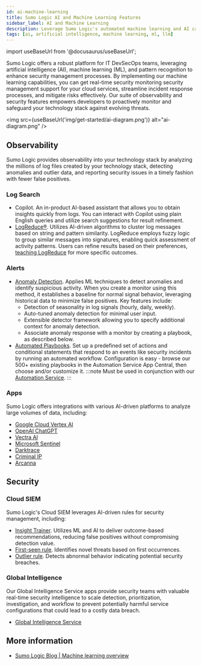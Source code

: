 ```yaml
---
id: ai-machine-learning
title: Sumo Logic AI and Machine Learning Features
sidebar_label: AI and Machine Learning
description: Leverage Sumo Logic's automated machine learning and AI capabilities (mention features here) to (business value).
tags: [ai, artificial intelligence, machine learning, ml, llm]
---
```


import useBaseUrl from '@docusaurus/useBaseUrl';

Sumo Logic offers a robust platform for IT DevSecOps teams, leveraging artificial intelligence (AI), machine learning (ML), and pattern recognition to enhance security management processes. By implementing our machine learning capabilities, you can get real-time security monitoring security management support for your cloud services, streamline incident response processes, and mitigate risks effectively. Our suite of observability and security features empowers developers to proactively monitor and safeguard your technology stack against evolving threats.

<!--Today's machine learning software applications are becoming increasingly sophisticated in their approach, along with the ways they can be integrated with other functionalities. Machine learning is also frequently seen as a value-added feature for software products across industry verticals, including finance, healthcare and IT. IT security professionals are increasingly relying on machine learning applications to facilitate real-time security monitoring of increasingly large and disparate IT infrastructure networks.

The implementation of machine learning technology to support the security management of cloud services can reduce manual workloads for your team and streamline your incident response process. Sumo Logic uses machine learning and pattern recognition to analyze the millions of log files created by your technology stack, detect anomalies and outlier data, and report security issues in a timely fashion with fewer false positives.-->

<img src={useBaseUrl('img/get-started/ai-diagram.png')} alt="ai-diagram.png" />

## Observability

Sumo Logic provides observability into your technology stack by analyzing the millions of log files created by your technology stack, detecting anomalies and outlier data, and reporting security issues in a timely fashion with fewer false positives.


### Log Search

* Copilot. An in-product AI-based assistant that allows you to obtain insights quickly from logs. You can interact with Copilot using plain English queries and utilize search suggestions for result refinement.
* [LogReduce&reg;](/docs/search/logreduce). Utilizes AI-driven algorithms to cluster log messages based on string and pattern similarity. LogReduce employs fuzzy logic to group similar messages into signatures, enabling quick assessment of activity patterns. Users can refine results based on their preferences, [teaching LogReduce](influence-the-logreduce-outcome.md) for more specific outcomes.


### Alerts

* [Anomaly Detection](/docs/alerts/monitors/create-monitor/#select-monitor-type-and-detection-method). Applies ML techniques to detect anomalies and identify suspicious activity. When you create a monitor using this method, it establishes a baseline for normal signal behavior, leveraging historical data to minimize false positives. Key features include:
  - Detection of seasonality in log signals (hourly, daily, weekly).
  - Auto-tuned anomaly detection for minimal user input.
  - Extensible detector framework allowing you to specify additional context for anomaly detection.
  - Associate anomaly response with a monitor by creating a playbook, as described below.
* [Automated Playbooks](/docs/alerts/monitors/use-playbooks-with-monitors). Set up a predefined set of actions and conditional statements that respond to an events like security incidents by running an automated workflow. Configuration is easy - browse our 500+ existing playbooks in the Automation Service App Central, then choose and/or customize it.
   :::note
   Must be used in conjunction with our [Automation Service](/docs/platform-services/automation-service).
   :::

### Apps

Sumo Logic offers integrations with various AI-driven platforms to analyze large volumes of data, including:

* [Google Cloud Vertex AI](/docs/integrations/google/cloud-vertex-ai)
* [OpenAI ChatGPT](/docs/platform-services/automation-service/app-central/integrations/openai-chatgpt/)
* [Vectra AI](/docs/platform-services/automation-service/app-central/integrations/vectra)
* [Microsoft Sentinel](/docs/platform-services/automation-service/app-central/integrations/microsoft-sentinel)
* [Darktrace](/docs/platform-services/automation-service/app-central/integrations/darktrace)
* [Criminal IP](docs/platform-services/automation-service/app-central/integrations/criminal-ip.md)
* [Arcanna](/docs/platform-services/automation-service/app-central/integrations/arcanna)

## Security

### Cloud SIEM

Sumo Logic's Cloud SIEM leverages AI-driven rules for security management, including:

* [Insight Trainer](/docs/cse/rules/insight-trainer). Utilizes ML and AI to deliver outcome-based recommendations, reducing false positives without compromising detection value.
* [First-seen rule](/docs/cse/rules/write-first-seen-rule). Identifies novel threats based on first occurrences.
* [Outlier rule](/docs/cse/rules/write-outlier-rule/). Detects abnormal behavior indicating potential security breaches.

### Global Intelligence

Our Global Intelligence Service apps provide security teams with valuable real-time security intelligence to scale detection, prioritization, investigation, and workflow to prevent potentially harmful service configurations that could lead to a costly data breach.

* [Global Intelligence Service](/docs/integrations/global-intelligence)


## More information

* [Sumo Logic Blog | Machine learning overview](https://www.sumologic.com/glossary/machine-learning/)
<!--
-bashyam's blog about how we trained our AI
-Flex Pricing? The more log data ingested, the sharper your analytics and ML/AI insights become. By eliminating ingest limitations and empowering an ML/AI-driven single source of truth for analytics, Flex enables DevOps and DevSecOps teams to troubleshoot faster, accelerate release velocity, and ensure reliable, secure digital experiences.
-Splunk-to-Sumo conversion migration tool?
-->
